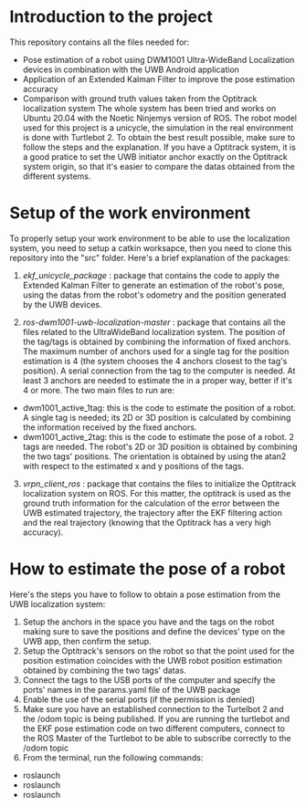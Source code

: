 # Introduction to the project
This repository contains all the files needed for:
- Pose estimation of a robot using DWM1001 Ultra-WideBand Localization devices in combination with the UWB Android application
- Application of an Extended Kalman Filter to improve the pose estimation accuracy
- Comparison with ground truth values taken from the Optitrack localization system
The whole system has been tried and works on Ubuntu 20.04 with the Noetic Ninjemys version of ROS. The robot model used for this project is a unicycle, the simulation in the real environment is done with Turtlebot 2. To obtain the best result possible, make sure to follow the steps and the explanation. If you have a Optitrack system, it is a good pratice to set the UWB initiator anchor exactly on the Optitrack system origin, so that it's easier to compare the datas obtained from the different systems.

# Setup of the work environment
To properly setup your work environment to be able to use the localization system, you need to setup a catkin worksapce, then you need to clone this repository into the "src" folder.
Here's a brief explanation of the packages:
1) *ekf_unicycle_package* : package that contains the code to apply the Extended Kalman Filter to generate an estimation of the robot's pose, using the datas from the robot's odometry and the position generated by the UWB devices.
   
2) *ros-dwm1001-uwb-localization-master* : package that contains all the files related to the UltraWideBand localization system. The position of the tag/tags is obtained by combining the information of fixed anchors. The maximum number of anchors used for a single tag for the position estimation is 4 (the system chooses the 4 anchors closest to the tag's position). A serial connection from the tag to the computer is needed. At least 3 anchors are needed to estimate the in a proper way, better if it's 4 or more.
 The two main files to run are:
- dwm1001_active_1tag: this is the code to estimate the position of a robot. A single tag is needed; its 2D or 3D position is calculated by combining the information received by the fixed anchors. 
- dwm1001_active_2tag: this is the code to estimate the pose of a robot. 2 tags are needed. The robot's 2D or 3D position is obtained by combining the two tags' positions. The orientation is obtained by using the atan2 with respect to the estimated x and y positions of the tags.

3) *vrpn_client_ros* : package that contains the files to initialize the Optitrack localization system on ROS. For this matter, the optitrack is used as the ground truth information for the calculation of the error between the UWB estimated trajectory, the trajectory after the EKF filtering action and the real trajectory (knowing that the Optitrack has a very high accuracy).

# How to estimate the pose of a robot 
Here's the steps you have to follow to obtain a pose estimation from the UWB localization system:
1) Setup the anchors in the space you have and the tags on the robot making sure to save the positions and define the devices' type on the UWB app, then confirm the setup.
2) Setup the Optitrack's sensors on the robot so that the point used for the position estimation coincides with the UWB robot position estimation obtained by combining the two tags' datas.
3) Connect the tags to the USB ports of the computer and specify the ports' names in the params.yaml file of the UWB package
4) Enable the use of the serial ports (if the permission is denied)
5) Make sure you have an established connection to the Turtelbot 2 and the /odom topic is being published. If you are running the turtlebot and the EKF pose estimation code on two different computers, connect to the ROS Master of the Turtlebot to be able to subscribe correctly to the /odom topic
6) From the terminal, run the following commands:
- roslaunch 
- roslaunch
- roslaunch



